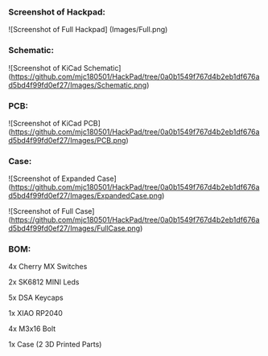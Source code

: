 ### Screenshot of Hackpad:
![Screenshot of Full Hackpad]
(Images/Full.png)

### Schematic:
![Screenshot of KiCad Schematic]
(https://github.com/mjc180501/HackPad/tree/0a0b1549f767d4b2eb1df676ad5bd4f99fd0ef27/Images/Schematic.png)

### PCB:
![Screenshot of KiCad PCB]
(https://github.com/mjc180501/HackPad/tree/0a0b1549f767d4b2eb1df676ad5bd4f99fd0ef27/Images/PCB.png)

### Case:
![Screenshot of Expanded Case]
(https://github.com/mjc180501/HackPad/tree/0a0b1549f767d4b2eb1df676ad5bd4f99fd0ef27/Images/ExpandedCase.png)

![Screenshot of Full Case]
(https://github.com/mjc180501/HackPad/tree/0a0b1549f767d4b2eb1df676ad5bd4f99fd0ef27/Images/FullCase.png)


### BOM:
4x Cherry MX Switches

2x SK6812 MINI Leds

5x DSA Keycaps

1x XIAO RP2040

4x M3x16 Bolt

1x Case (2 3D Printed Parts)
